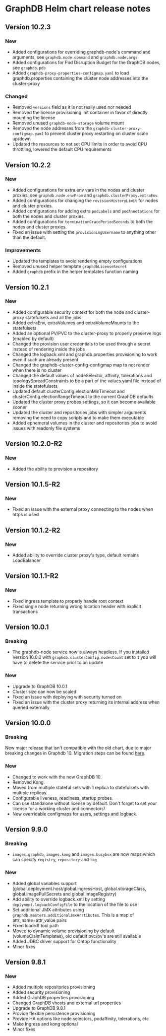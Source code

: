 # GraphDB Helm chart release notes

## Version 10.2.3

### New

- Added configurations for overriding graphdb-node's command and arguments, see `graphdb.node.command` and `graphdb.node.args`
- Added configurations for Pod Disruption Budget for the GraphDB nodes, see `graphdb.pdb`
- Added `graphdb-proxy-properties-configmap.yaml` to load graphdb.properties containing the cluster node addresses into the cluster-proxy

### Changed

- Removed `versions` field as it is not really used nor needed
- Removed the license provisioning init container in favor of directly mounting the license
- Removed unused `graphdb-node-storage` volume mount
- Removed the node addresses from the `graphdb-cluster-proxy-configmap.yaml` to prevent cluster proxy restarting on cluster scale up/down
- Updated the resources to not set CPU limits in order to avoid CPU throttling, lowered the default CPU requirements

## Version 10.2.2

### New

- Added configurations for extra env vars in the nodes and cluster proxies, see `graphdb.node.envFrom` and `graphdb.clusterProxy.extraEnv`.
- Added configurations for changing the `revisionHistoryLimit` for nodes and cluster proxies.
- Added configurations for adding extra `podLabels` and `podAnnotations` for both the nodes and cluster proxies.
- Added configurations for `terminationGracePeriodSeconds` to both the nodes and cluster proxies.
- Fixed an issue with setting the `provisioningUsername` to anything other than the default.

### Improvements

- Updated the templates to avoid rendering empty configurations
- Removed unused helper template `graphdbLicenseSecret`
- Added `graphdb` prefix in the helper templates function naming

## Version 10.2.1

### New

- Added configurable security context for both the node and cluster-proxy statefulsets and all the jobs
- Added extraEnv, extraVolumes and extraVolumeMounts to the statefulsets
- Added an optional PV/PVC to the cluster-proxy to properly preserve logs (enabled by default)
- Changed the provision user credentials to be used through a secret instead of rendering inside the jobs
- Changed the logback.xml and graphdb.properties provisioning to work even if such are already present
- Changed the graphdb-cluster-config-configmap map to not render when there is no cluster
- Changed the default values of nodeSelector, affinity, tolerations and topologySpreadConstraints to be a part of the values.yaml file
  instead of inside the statefulsets
- Updated default clusterConfig.electionMinTimeout and clusterConfig.electionRangeTimeout to the current GraphDB defaults
- Updated the cluster proxy probes settings, so it can become available sooner
- Updated the cluster and repositories jobs with simpler arguments removing the need to copy scripts and to make them executable
- Added ephemeral volumes in the cluster and repositories jobs to avoid issues with readonly file systems

## Version 10.2.0-R2

### New

- Added the ability to provision a repository

## Version 10.1.5-R2

### New

- Fixed an issue with the external proxy connecting to the nodes when https is used

## Version 10.1.2-R2

### New

- Added ability to override cluster proxy's type, default remains LoadBalancer

## Version 10.1.1-R2

### New

- Fixed ingress template to properly handle root context
- Fixed single node returning wrong location header with explicit transactions

## Version 10.0.1

### Breaking

- The graphdb-node service now is always headless. If you installed Version 10.0.0 with `graphdb.clusterConfig.nodesCount` set to `1` you
  will have to delete the service prior to an update

### New

- Upgrade to GraphDB 10.0.1
- Cluster size can now be scaled
- Fixed an issue with deploying with security turned on
- Fixed an issue with the cluster proxy returning its internal address when queried externally

## Version 10.0.0

### Breaking

New major release that isn't compatible with the old chart, due to major breaking changes in Graphdb 10. Migration steps can be found
[here](README.md#cluster-migration-from-graphdb-9x-to-100).

### New

- Changed to work with the new GraphDB 10.
- Removed Kong.
- Moved from multiple stateful sets with 1 replica to statefulsets with multiple replicas.
- Configurable liveness, readiness, startup probes.
- Can use standalone without license by default. Don't forget to set your license for a working cluster and connectors!
- New overridable configmaps for users, settings and logback.

## Version 9.9.0

### Breaking

- `images.graphdb`, `images.kong` and `images.busybox` are now maps which can specify `registry`, `repository` and `tag`

### New

- Added global variables support (global.deployment.host/global.ingressHost, global.storageClass, global.imagePullSecrets and
  global.imageRegistry)
- Add ability to override logback.xml by setting `deplyment.logbackConfigFile` to the location of the file to use
- Set additional JMX attributes using `graphdb.masters.additionalJmxArrtibutes`. This is a map of attr_name=attr_value pairs
- Fixed loadrdf tool path
- Moved to dynamic volume provisioning by default (volumeClaimTemplates), old default pvc/pv's are still available
- Added JDBC driver support for Ontop functionality
- Minor fixes

## Version 9.8.1

### New

- Added multiple repositories provisioning
- Added security provisioning
- Added GraphDB properties provisioning
- Changed GraphDB vhosts and external url properties
- Upgrade to GraphDB 9.8.1
- Provide flexible persistence provisioning
- Provide HA options like node selectors, podaffinity, tolerations, etc
- Make Ingress and kong optional
- Minor fixes
